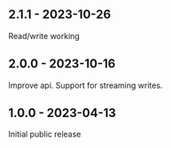 ## 2.1.1 - 2023-10-26
Read/write working

## 2.0.0 - 2023-10-16
Improve api.
Support for streaming writes.

## 1.0.0 - 2023-04-13
Initial public release
